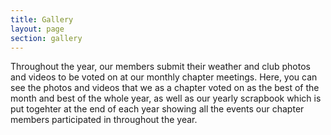 ```yaml
---
title: Gallery
layout: page
section: gallery
---
```


Throughout the year, our members submit their weather and club photos and videos to be voted on at our monthly chapter meetings. Here, you can see the photos and videos that we as a chapter voted on as the best of the month and best of the whole year, as well as our yearly scrapbook which is put togehter at the end of each year showing all the events our chapter members participated in throughout the year.
